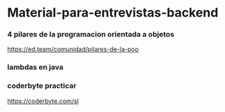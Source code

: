 # Material-para-entrevistas-backend

### 4 pilares de la programacion orientada a objetos
https://ed.team/comunidad/pilares-de-la-poo

### lambdas en java

### coderbyte practicar 
https://coderbyte.com/sl
